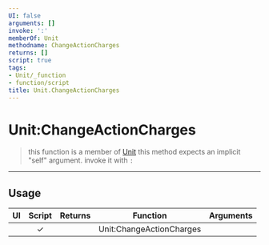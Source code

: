 ```yaml
---
UI: false
arguments: []
invoke: ':'
memberOf: Unit
methodname: ChangeActionCharges
returns: []
script: true
tags:
- Unit/_function
- function/script
title: Unit.ChangeActionCharges
---
```

# Unit:ChangeActionCharges
> this function is a member of [Unit](civ-6/lua/Unit.md)
> this method expects an implicit "self" argument. invoke it with `:`
-----
## Usage
|  UI | Script | Returns | Function | Arguments |
|:---:|:------:|-------:|:--------:|:---------|
| |✓||Unit:ChangeActionCharges||
